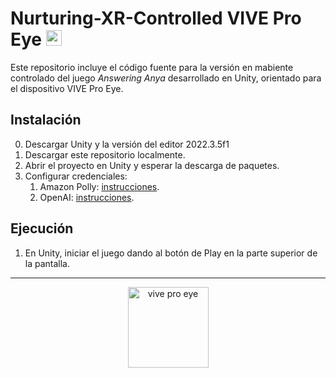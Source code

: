 # Nurturing-XR-Controlled VIVE Pro Eye <img alt="htc logo" height="25" src="https://cdn.worldvectorlogo.com/logos/vive-2.svg">
Este repositorio incluye el código fuente para la versión en mabiente controlado del juego _Answering Anya_ desarrollado en Unity, orientado para el dispositivo VIVE Pro Eye.

## Instalación
0. Descargar Unity y la versión del editor 2022.3.5f1
2. Descargar este repositorio localmente.
3. Abrir el proyecto en Unity y esperar la descarga de paquetes.
4. Configurar credenciales:
   1. Amazon Polly: [instrucciones](https://github.com/2024-10-XR-Thesis/.github/wiki/Instrucciones-Amazon-Polly).
   2. OpenAI: [instrucciones](https://github.com/2024-10-XR-Thesis/.github/wiki/Instrucciones-OpenAI).

## Ejecución
1. En Unity, iniciar el juego dando al botón de Play en la parte superior de la pantalla.
   
<hr>

<p align="center">
  <img width="129" alt="vive pro eye" title="VIVE Pro Eye" src="https://github.com/2024-10-XR-Thesis/Nurturing-XR-Controlled/assets/69609680/210a73c7-518c-4200-b8dc-32292fcf714c">
</p>

